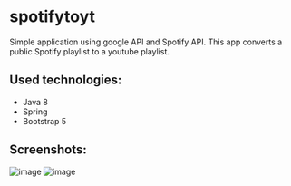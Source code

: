 # spotifytoyt
Simple application using google API and Spotify API. This app converts a public Spotify playlist to a youtube playlist.

## Used technologies:
- Java 8
- Spring
- Bootstrap 5
## Screenshots:
![image](https://user-images.githubusercontent.com/57359404/137789337-eb44e2df-6a6b-4821-bedd-c972d85c7466.png)
![image](https://user-images.githubusercontent.com/57359404/137789299-1bc25bca-3b4d-47df-9a1f-1c650ec80019.png)
